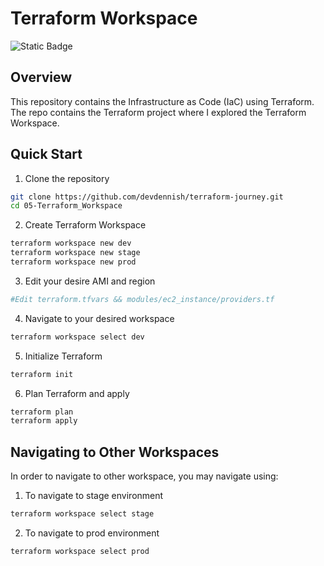 # Terraform Workspace

![Static Badge](https://img.shields.io/badge/Terraform-terraform?style=flat&logo=terraform&logoColor=white&logoSize=auto&color=%23844FBA)

## Overview

This repository contains the Infrastructure as Code (IaC) using Terraform. The repo contains the Terraform project where I explored the Terraform Workspace.

## Quick Start

1. Clone the repository

```bash
git clone https://github.com/devdennish/terraform-journey.git
cd 05-Terraform_Workspace
```

2. Create Terraform Workspace

```bash
terraform workspace new dev
terraform workspace new stage
terraform workspace new prod
```

3. Edit your desire AMI and region

```bash
#Edit terraform.tfvars && modules/ec2_instance/providers.tf
```

4. Navigate to your desired workspace

```bash
terraform workspace select dev
```

5. Initialize Terraform

```bash
terraform init
```

6. Plan Terraform and apply

```bash
terraform plan
terraform apply
```

## Navigating to Other Workspaces

In order to navigate to other workspace, you may navigate using:

1. To navigate to stage environment

```bash
terraform workspace select stage
```

2. To navigate to prod environment

```bash
terraform workspace select prod
```
